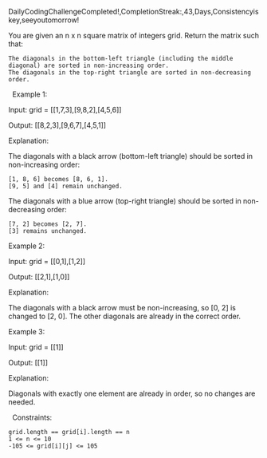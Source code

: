 DailyCodingChallengeCompleted!,CompletionStreak:,43,Days,Consistencyiskey,seeyoutomorrow!

You are given an n x n square matrix of integers grid. Return the matrix such that:


	The diagonals in the bottom-left triangle (including the middle diagonal) are sorted in non-increasing order.
	The diagonals in the top-right triangle are sorted in non-decreasing order.


 
Example 1:


Input: grid = [[1,7,3],[9,8,2],[4,5,6]]

Output: [[8,2,3],[9,6,7],[4,5,1]]

Explanation:



The diagonals with a black arrow (bottom-left triangle) should be sorted in non-increasing order:


	[1, 8, 6] becomes [8, 6, 1].
	[9, 5] and [4] remain unchanged.


The diagonals with a blue arrow (top-right triangle) should be sorted in non-decreasing order:


	[7, 2] becomes [2, 7].
	[3] remains unchanged.



Example 2:


Input: grid = [[0,1],[1,2]]

Output: [[2,1],[1,0]]

Explanation:



The diagonals with a black arrow must be non-increasing, so [0, 2] is changed to [2, 0]. The other diagonals are already in the correct order.


Example 3:


Input: grid = [[1]]

Output: [[1]]

Explanation:

Diagonals with exactly one element are already in order, so no changes are needed.


 
Constraints:


	grid.length == grid[i].length == n
	1 <= n <= 10
	-105 <= grid[i][j] <= 105

